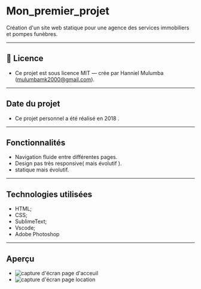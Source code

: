 # Mon_premier_projet
Création d'un site web statique pour une agence des services immobiliers et pompes funèbres.

---------------

## 📄 Licence

- Ce projet est sous licence MIT — crée par Hanniel Mulumba (mulumbamk2000@gmail.com). 

-----

## Date du projet

- Ce projet personnel a été réalisé en 2018 .

-----

## Fonctionnalités

- Navigation fluide entre différentes pages.
- Design pas très responsive( mais évolutif ).
- statique mais évolutif.

-------

## Technologies utilisées

- HTML;
- CSS;
- SublimeText;
- Vscode;
- Adobe Photoshop

--------

## Aperçu

- ![capture d'écran page d'acceuil](img/aperçu_1.jpeg)
- ![capture d'écran page location](img/aperçu_2.jpeg)

